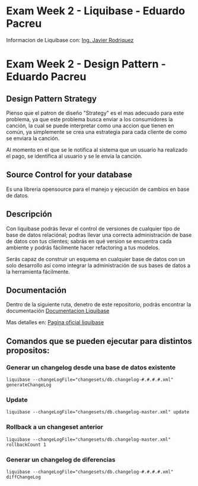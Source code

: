 # Exam Week 2 - Liquibase - Eduardo Pacreu
Informacion de Liquibase con: [Ing. Javier Rodriquez](https://github.com/IngJavierR/liquibase)
# Exam Week 2 - Design Pattern - Eduardo Pacreu
## Design Pattern Strategy

Pienso que el patron de diseño "Strategy" es el mas adecuado para este problema, ya que este problema busca enviar a los consumidores la canción, la cual se puede interpretar como una accion que tienen en común, ya simplemente se crea una estrategia para cada cliente de como se enviara la canción.

Al momento en el que se le notifica al sistema que un usuario ha realizado el pago, se identifica al usuario y se le envia la canción. 

## Source Control for your database

Es una libreria opensource para el manejo y ejecución de cambios en base de datos.

## Descripción
Con liquibase podrás llevar el control de versiones de cualquier tipo de base de datos relaciónal; podras llevar una correcta administración de base de datos con tus clientes; sabrás en qué version se encuentra cada ambiente y podrás fácilmente hacer refactoring a tus modelos.

Serás capaz de construir un esquema en cualquier base de datos con un solo desarrollo así como integrar la administración de sus bases de datos a la herramienta fácilmente.

## Documentación

Dentro de la siguiente ruta, denetro de este repositorio, podrás encontrar la documentación
[Documentacion Liquibase](https://github.com/IngJavierR/liquibase/blob/master/documentacion)

Mas detalles en: 
[Pagina oficial liquibase](http://www.liquibase.org/)

## Comandos que se pueden ejecutar para distintos propositos:

### Generar un changelog desde una base de datos existente

    liquibase --changeLogFile="changesets/db.changelog-#.#.#.#.xml" generateChangeLog

### Update

    liquibase --changeLogFile="changesets/db.changelog-master.xml" update

### Rollback a un changeset anterior

    liquibase --changeLogFile="changesets/db.changelog-master.xml" rollbackCount 1

### Generar un changelog de diferencias

    liquibase --changeLogFile="changesets/db.changelog-#.#.#.#.xml" diffChangeLog
